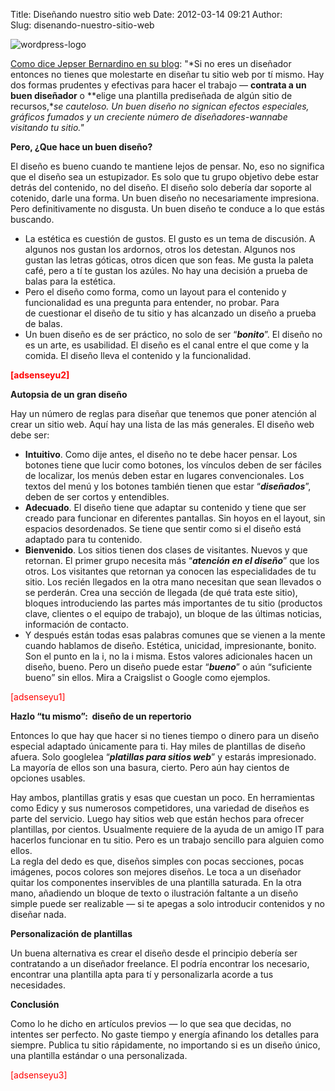Title: Diseñando nuestro sitio web
Date: 2012-03-14 09:21
Author:  
Slug: disenando-nuestro-sitio-web

![wordpress-logo](http://abr4xas.org/wp-content/uploads/2012/01/wordpress-logo-crop-150x150.jpg "wordpress-logo-crop")

[Como dice Jepser Bernardino en su
blog](http://jepserbernardino.com/idea/como-crear-un-buen-sitio-web-creando-el-diseno/ "Como crear un buen sitio web, creando el diseño"):
"*Si no eres un diseñador entonces no tienes que molestarte en diseñar
tu sitio web por tí mismo. Hay dos formas prudentes y efectivas para
hacer el trabajo — **contrata a un buen diseñador** o **elige una
plantilla prediseñada de algún sitio de recursos,**se cauteloso. Un buen
diseño no signican efectos especiales, gráficos fumados y un creciente
número de diseñadores-wannabe visitando tu sitio."<!--more-->*

**Pero, ¿Que hace un buen diseño?**

El diseño es bueno cuando te mantiene lejos de pensar. No, eso no
significa que el diseño sea un estupizador. Es solo que tu grupo
objetivo debe estar detrás del contenido, no del diseño. El diseño solo
debería dar soporte al cotenido, darle una forma. Un buen diseño no
necesariamente impresiona. Pero definitivamente no disgusta. Un buen
diseño te conduce a lo que estás buscando.

-   La estética es cuestión de gustos. El gusto es un tema de discusión.
    A algunos nos gustan los ardornos, otros los detestan. Algunos nos
    gustan las letras góticas, otros dicen que son feas. Me gusta la
    paleta café, pero a tí te gustan los azúles. No hay una decisión a
    prueba de balas para la estética.
-   Pero el diseño como forma, como un layout para el contenido y
    funcionalidad es una pregunta para entender, no probar. Para
    de cuestionar el diseño de tu sitio y has alcanzado un diseño a
    prueba de balas.
-   Un buen diseño es de ser práctico, no solo de ser “***bonito***”. El
    diseño no es un arte, es usabilidad. El diseño es el canal entre el
    que come y la comida. El diseño lleva el contenido y la
    funcionalidad.

**<span style="color: #ff0000;">[adsenseyu2]</span>**

**Autopsia de un gran diseño**

Hay un número de reglas para diseñar que tenemos que poner atención al
crear un sitio web. Aquí hay una lista de las más generales. El diseño
web debe ser:

-   **Intuitivo**. Como dije antes, el diseño no te debe hacer pensar.
    Los botones tiene que lucir como botones, los vínculos deben de ser
    fáciles de localizar, los menús deben estar en lugares
    convencionales. Los textos del menú y los botones también tienen que
    estar “***diseñados***”, deben de ser cortos y entendibles.
-   **Adecuado**. El diseño tiene que adaptar su contenido y tiene que
    ser creado para funcionar en diferentes pantallas. Sin hoyos en el
    layout, sin espacios desordenados. Se tiene que sentir como si el
    diseño está adaptado para tu contenido.
-   **Bienvenido**. Los sitios tienen dos clases de visitantes. Nuevos y
    que retornan. El primer grupo necesita más “***atención en el
    diseño***” que los otros. Los visitantes que retornan ya conocen las
    especialidades de tu sitio. Los recién llegados en la otra mano
    necesitan que sean llevados o se perderán. Crea una sección de
    llegada (de qué trata este sitio), bloques introduciendo las partes
    más importantes de tu sitio (productos clave, clientes o el equipo
    de trabajo), un bloque de las últimas noticias, información de
    contacto.
-   Y después están todas esas palabras comunes que se vienen a la mente
    cuando hablamos de diseño. Estética, unicidad, impresionante,
    bonito. Son el punto en la i, no la i misma. Estos valores
    adicionales hacen un diseño, bueno. Pero un diseño puede estar
    “***bueno***” o aún “suficiente bueno” sin ellos. Mira a Craigslist
    o Google como ejemplos.

<span style="color: #ff0000;">[adsenseyu1]</span>

**Hazlo “tu mismo”:  diseño de un repertorio**

Entonces lo que hay que hacer si no tienes tiempo o dinero para un
diseño especial adaptado únicamente para ti. Hay miles de plantillas de
diseño afuera. Solo googlelea “***platillas para sitios web***” y
estarás impresionado. La mayoría de ellos son una basura, cierto. Pero
aún hay cientos de opciones usables.

Hay ambos, plantillas gratis y esas que cuestan un poco. En herramientas
como Edicy y sus numerosos competidores, una variedad de diseños es
parte del servicio. Luego hay sitios web que están hechos para ofrecer
plantillas, por cientos. Usualmente requiere de la ayuda de un amigo IT
para hacerlos funcionar en tu sitio. Pero es un trabajo sencillo para
alguien como ellos.  
La regla del dedo es que, diseños simples con pocas secciones, pocas
imágenes, pocos colores son mejores diseños. Le toca a un diseñador
quitar los componentes inservibles de una plantilla saturada. En la otra
mano, añadiendo un bloque de texto o ilustración faltante a un diseño
simple puede ser realizable — si te apegas a solo introducir contenidos
y no diseñar nada.

**Personalización de plantillas**

Un buena alternativa es crear el diseño desde el principio debería ser
contratando a un diseñador freelance. El podría encontrar los necesario,
encontrar una plantilla apta para tí y personalizarla acorde a tus
necesidades.

**Conclusión**

Como lo he dicho en artículos previos — lo que sea que decidas, no
intentes ser perfecto. No gaste tiempo y energía afinando los detalles
para siempre. Publica tu sitio rápidamente, no importando si es un
diseño único, una plantilla estándar o una personalizada.

<span style="color: #ff0000;">[adsenseyu3]</span>

